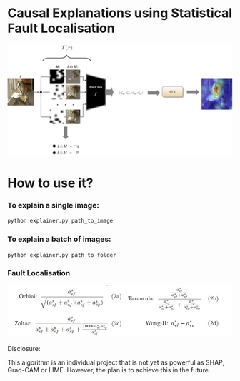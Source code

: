# Causal Explanations using Statistical Fault Localisation

<p align="center">
  <img src=https://github.com/eaguaida/causal-explainer/blob/main/images/explainer_blueprint.png?raw=true />
</p>

# How to use it?
### To explain a single image:
```sh
python explainer.py path_to_image
```
### To explain a batch of images:
```sh
python explainer.py path_to_folder
```
### Fault Localisation 

<p align="center">
  <img src=https://github.com/eaguaida/RISE-SFL/blob/main/images/formulas.png?raw=true />
</p>

Disclosure:

This algorithm is an individual project that is not yet as powerful as SHAP, Grad-CAM or LIME. However, the plan is to achieve this in the future.
